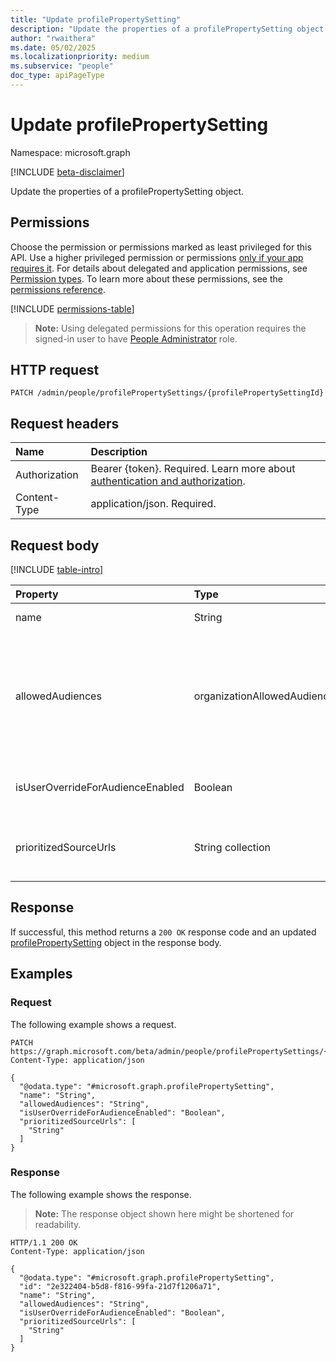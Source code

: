 ```yaml
---
title: "Update profilePropertySetting"
description: "Update the properties of a profilePropertySetting object."
author: "rwaithera"
ms.date: 05/02/2025
ms.localizationpriority: medium
ms.subservice: "people"
doc_type: apiPageType
---
```


# Update profilePropertySetting

Namespace: microsoft.graph

[!INCLUDE [beta-disclaimer](../../includes/beta-disclaimer.md)]

Update the properties of a profilePropertySetting object.

## Permissions

Choose the permission or permissions marked as least privileged for this API. Use a higher privileged permission or permissions [only if your app requires it](/graph/permissions-overview#best-practices-for-using-microsoft-graph-permissions). For details about delegated and application permissions, see [Permission types](/graph/permissions-overview#permission-types). To learn more about these permissions, see the [permissions reference](/graph/permissions-reference).

<!-- {
  "blockType": "permissions",
  "name": "profilepropertysetting-update-permissions"
}
-->
[!INCLUDE [permissions-table](../includes/permissions/profilepropertysetting-update-permissions.md)]

>**Note:** Using delegated permissions for this operation requires the signed-in user to have [People Administrator](https://learn.microsoft.com/en-us/entra/identity/role-based-access-control/permissions-reference#people-administrator) role.

## HTTP request

<!-- {
  "blockType": "ignored"
}
-->
``` http
PATCH /admin/people/profilePropertySettings/{profilePropertySettingId}
```

## Request headers

|Name|Description|
|:---|:---|
|Authorization|Bearer {token}. Required. Learn more about [authentication and authorization](/graph/auth/auth-concepts).|
|Content-Type|application/json. Required.|

## Request body

[!INCLUDE [table-intro](../../includes/update-property-table-intro.md)]

|Property|Type|Description|
|:---|:---|:---|
|name|String|Name of the property-level setting.|
|allowedAudiences|organizationAllowedAudiences|A privacy setting reflecting the allowed audience for the configured property.The possible values are: `me`, `organization`, `federatedOrganizations`, `everyone`, `unknownFutureValue`.|
|isUserOverrideForAudienceEnabled|Boolean|Defines if a user is allowed to override the tenant admin privacy setting|
|prioritizedSourceUrls|String collection|A collection of priority profile source URLs ordered in the order of data precedence in an organization.|


## Response

If successful, this method returns a `200 OK` response code and an updated [profilePropertySetting](../resources/profilepropertysetting.md) object in the response body.

## Examples

### Request

The following example shows a request.
<!-- {
  "blockType": "request",
  "name": "update_profilepropertysetting"
}
-->
``` http
PATCH https://graph.microsoft.com/beta/admin/people/profilePropertySettings/{profilePropertySettingId}
Content-Type: application/json

{
  "@odata.type": "#microsoft.graph.profilePropertySetting",
  "name": "String",
  "allowedAudiences": "String",
  "isUserOverrideForAudienceEnabled": "Boolean",
  "prioritizedSourceUrls": [
    "String"
  ]
}
```


### Response

The following example shows the response.
>**Note:** The response object shown here might be shortened for readability.
<!-- {
  "blockType": "response",
  "truncated": true
}
-->
``` http
HTTP/1.1 200 OK
Content-Type: application/json

{
  "@odata.type": "#microsoft.graph.profilePropertySetting",
  "id": "2e322404-b5d8-f816-99fa-21d7f1206a71",
  "name": "String",
  "allowedAudiences": "String",
  "isUserOverrideForAudienceEnabled": "Boolean",
  "prioritizedSourceUrls": [
    "String"
  ]
}
```

